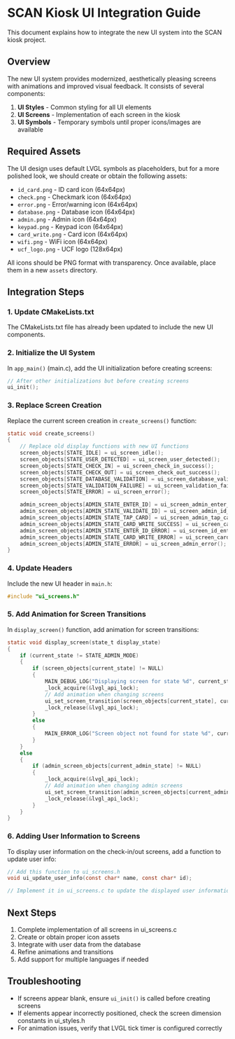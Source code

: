 # SCAN Kiosk UI Integration Guide

This document explains how to integrate the new UI system into the SCAN kiosk project.

## Overview

The new UI system provides modernized, aesthetically pleasing screens with animations and improved visual feedback. It consists of several components:

1. **UI Styles** - Common styling for all UI elements
2. **UI Screens** - Implementation of each screen in the kiosk
3. **UI Symbols** - Temporary symbols until proper icons/images are available

## Required Assets

The UI design uses default LVGL symbols as placeholders, but for a more polished look, we should create or obtain the following assets:

- `id_card.png` - ID card icon (64x64px)
- `check.png` - Checkmark icon (64x64px)
- `error.png` - Error/warning icon (64x64px)
- `database.png` - Database icon (64x64px)
- `admin.png` - Admin icon (64x64px)
- `keypad.png` - Keypad icon (64x64px)
- `card_write.png` - Card icon (64x64px)
- `wifi.png` - WiFi icon (64x64px)
- `ucf_logo.png` - UCF logo (128x64px)

All icons should be PNG format with transparency. Once available, place them in a new `assets` directory.

## Integration Steps

### 1. Update CMakeLists.txt

The CMakeLists.txt file has already been updated to include the new UI components.

### 2. Initialize the UI System

In `app_main()` (main.c), add the UI initialization before creating screens:

```c
// After other initializations but before creating screens
ui_init();
```

### 3. Replace Screen Creation

Replace the current screen creation in `create_screens()` function:

```c
static void create_screens()
{
    // Replace old display functions with new UI functions
    screen_objects[STATE_IDLE] = ui_screen_idle();
    screen_objects[STATE_USER_DETECTED] = ui_screen_user_detected();
    screen_objects[STATE_CHECK_IN] = ui_screen_check_in_success();
    screen_objects[STATE_CHECK_OUT] = ui_screen_check_out_success();
    screen_objects[STATE_DATABASE_VALIDATION] = ui_screen_database_validation();
    screen_objects[STATE_VALIDATION_FAILURE] = ui_screen_validation_failure();
    screen_objects[STATE_ERROR] = ui_screen_error();

    admin_screen_objects[ADMIN_STATE_ENTER_ID] = ui_screen_admin_enter_id();
    admin_screen_objects[ADMIN_STATE_VALIDATE_ID] = ui_screen_admin_id_validating();
    admin_screen_objects[ADMIN_STATE_TAP_CARD] = ui_screen_admin_tap_card();
    admin_screen_objects[ADMIN_STATE_CARD_WRITE_SUCCESS] = ui_screen_card_write_success();
    admin_screen_objects[ADMIN_STATE_ENTER_ID_ERROR] = ui_screen_id_enter_error();
    admin_screen_objects[ADMIN_STATE_CARD_WRITE_ERROR] = ui_screen_card_write_error();
    admin_screen_objects[ADMIN_STATE_ERROR] = ui_screen_admin_error();
}
```

### 4. Update Headers

Include the new UI header in `main.h`:

```c
#include "ui_screens.h"
```

### 5. Add Animation for Screen Transitions

In `display_screen()` function, add animation for screen transitions:

```c
static void display_screen(state_t display_state)
{
    if (current_state != STATE_ADMIN_MODE)
    {
        if (screen_objects[current_state] != NULL)
        {
            MAIN_DEBUG_LOG("Displaying screen for state %d", current_state);
            _lock_acquire(&lvgl_api_lock);
            // Add animation when changing screens
            ui_set_screen_transition(screen_objects[current_state], current_state > prev_state);
            _lock_release(&lvgl_api_lock);
        }
        else
        {
            MAIN_ERROR_LOG("Screen object not found for state %d", current_state);
        }
    }
    else
    {
        if (admin_screen_objects[current_admin_state] != NULL)
        {
            _lock_acquire(&lvgl_api_lock);
            // Add animation when changing admin screens
            ui_set_screen_transition(admin_screen_objects[current_admin_state], current_admin_state > prev_admin_state);
            _lock_release(&lvgl_api_lock);
        }
    }
}
```

### 6. Adding User Information to Screens

To display user information on the check-in/out screens, add a function to update user info:

```c
// Add this function to ui_screens.h
void ui_update_user_info(const char* name, const char* id);

// Implement it in ui_screens.c to update the displayed user information
```

## Next Steps

1. Complete implementation of all screens in ui_screens.c
2. Create or obtain proper icon assets
3. Integrate with user data from the database
4. Refine animations and transitions
5. Add support for multiple languages if needed

## Troubleshooting

- If screens appear blank, ensure `ui_init()` is called before creating screens
- If elements appear incorrectly positioned, check the screen dimension constants in ui_styles.h
- For animation issues, verify that LVGL tick timer is configured correctly 